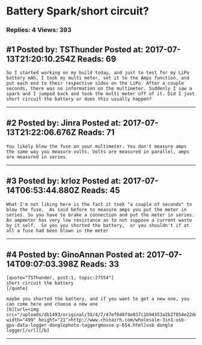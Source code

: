 # Battery Spark/short circuit?

### Replies: 4 Views: 393

## \#1 Posted by: TSThunder Posted at: 2017-07-13T21:20:10.254Z Reads: 69

```
So I started working on my build today, and just to test for my LiPo battery mAh, I took my multi meter, set it to the Amps function, and put each end to their respective sides on the LiPo. After a couple seconds, there was no information on the multimeter. Suddenly I saw a spark and I jumped back and took the multi meter off of it. Did I just short circuit the battery or does this usually happen?
```

---
## \#2 Posted by: Jinra Posted at: 2017-07-13T21:22:06.676Z Reads: 71

```
You likely blew the fuse on your multimeter. You don't measure amps the same way you measure volts. Volts are measured in parallel, amps are measured in series.
```

---
## \#3 Posted by: krloz Posted at: 2017-07-14T06:53:44.880Z Reads: 45

```
What I'm not liking here is the fact it took "a couple of seconds" to blow the fuse.  As said before to measure amps you put the meter in series. So you have to brake a connection and put the meter in series.  An ampmeter has very low resistance as to not suppose a current waste by it self.  So yes you shorted the battery,  or you shouldn't if at all a fuse had been blown in the meter
```

---
## \#4 Posted by: GinoAnnan Posted at: 2017-07-14T09:07:03.398Z Reads: 33

```
[quote="TSThunder, post:1, topic:27554"]
short circuit the battery
[/quote]

maybe you shorted the battery, and if you want to get a new one, you can come here and choose a new one 
[b][url=<img src="/uploads/db1493/original/3X/4/7/47ef048f4e037c1b94353a2b27054e22de36d5a7.png" width="499" height="21">http://www.chinazrh.com/wholesale-3in1-usb-gps-data-logger-donglephoto-taggergmouse-p-654.html]usb dongle logger[/url][/b]
```

---
